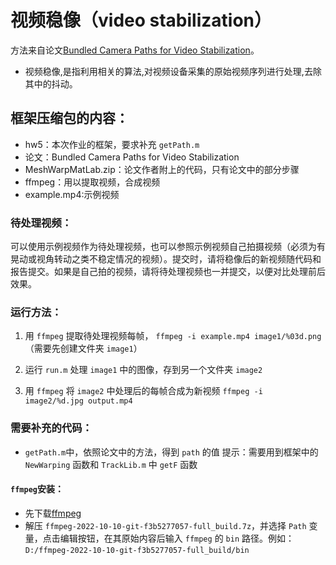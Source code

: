 # 视频稳像（video stabilization）

方法来自论文[Bundled Camera Paths for Video Stabilization](https://github.com/USTC3DV/Mathematical-Experiment/blob/main/Homework/Homework%2005/%E6%A1%86%E6%9E%B6/Stabilization_SIGGRAPH13.pdf)。

- 视频稳像,是指利用相关的算法,对视频设备采集的原始视频序列进行处理,去除其中的抖动。

## 框架压缩包的内容：

- hw5：本次作业的框架，要求补充 `getPath.m`
- 论文：Bundled Camera Paths for Video Stabilization
- MeshWarpMatLab.zip：论文作者附上的代码，只有论文中的部分步骤
- ffmpeg：用以提取视频，合成视频
- example.mp4:示例视频

### 待处理视频：

可以使用示例视频作为待处理视频，也可以参照示例视频自己拍摄视频（必须为有晃动或视角转动之类不稳定情况的视频）。提交时，请将稳像后的新视频随代码和报告提交。如果是自己拍的视频，请将待处理视频也一并提交，以便对比处理前后效果。

### 运行方法：

1. 用 `ffmpeg` 提取待处理视频每帧，
   `ffmpeg -i example.mp4 image1/%03d.png` 
   （需要先创建文件夹 `image1`）

2. 运行 `run.m` 处理 `image1` 中的图像，存到另一个文件夹 `image2`

3. 用 `ffmpeg` 将 `image2` 中处理后的每帧合成为新视频
   `ffmpeg -i image2/%d.jpg output.mp4`

### 需要补充的代码：

- `getPath.m`中，依照论文中的方法，得到 `path` 的值
  提示：需要用到框架中的 `NewWarping` 函数和 `TrackLib.m` 中 `getF` 函数

#### `ffmpeg`安装：

- 先下载[ffmpeg](https://rec.ustc.edu.cn/share/1ccbe0b0-5601-11ed-9e84-0bfcd5fa352e)
- 解压 `ffmpeg-2022-10-10-git-f3b5277057-full_build.7z`，并选择 `Path` 变量，点击编辑按钮，在其原始内容后输入 `ffmpeg` 的 `bin` 路径。例如：`D:/ffmpeg-2022-10-10-git-f3b5277057-full_build/bin`
